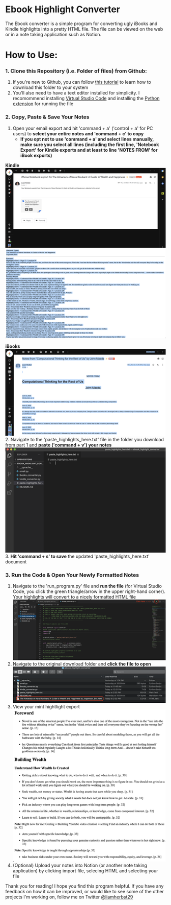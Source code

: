 # Ebook Highlight Converter
The Ebook converter is a simple program for converting ugly iBooks and Kindle highlights into a pretty HTML file. The file can be viewed on the web or in a note taking application such as Notion.

# How to Use:
### 1. Clone this Repository (i.e. Folder of files) from Github:
1. If you're new to Github, you can follow [this tutorial](https://docs.github.com/en/free-pro-team@latest/github/creating-cloning-and-archiving-repositories/cloning-a-repository) to learn how to download this folder to your system
2. You'll also need to have a text editor installed for simplicity. I recomommend installing [Virtual Studio Code](https://code.visualstudio.com/download) and installing the [Python extension](https://marketplace.visualstudio.com/items?itemName=ms-python.python) for running the file
### 2. Copy, Paste & Save Your Notes
1. Open your email export and hit 'command + a' ('control + a' for PC users) to **select your entire notes and 'command + c' to copy**
    - **If you opt not to use 'command + a' and select lines manually, make sure you select all lines (including the first line, 'Notebook Export' for Kindle exports and at least to line 'NOTES FROM' for iBook exports)**

**Kindle**
![Screenshot](readme_photos/kindle_copy_p1.png)
![Screenshot](readme_photos/kindle_copy_p2.png)

**iBooks**
![Screenshot](readme_photos/ibook_copy_example.png)
2. Navigate to the 'paste_highlights_here.txt' file in the folder you download from part 1 and **paste ('command + v') your notes**
![Screenshot](readme_photos/paste_here.png)
3. **Hit 'command + s' to save** the updated 'paste_highlights_here.txt' document
### 3. Run the Code & Open Your Newly Formatted Notes
1. Navigate to the 'run_program.py' file and **run the file** (for Virtual Studio Code, you click the green triangle/arrow in the upper right-hand corner). Your highlights will convert to a nicely formatted HTML file
![Screenshot](readme_photos/kindle_run.png)
2. Navigate to the original download folder and **click the file to open**
![Screenshot](readme_photos/kindle_click_formatted_file.png)
3. View your mint hightlight export
![Screenshot](readme_photos/kindle_exported_file.png)
4. (Optional) Upload your notes into Notion (or another note taking application) by clicking import file, selecing HTML and selecting your file

Thank you for reading! I hope you find this program helpful. If you have any feedback on how it can be improved, or would like to see some of the other projects I'm working on, follow me on Twitter [@liamherbst29](https://twitter.com/liamherbst29)
